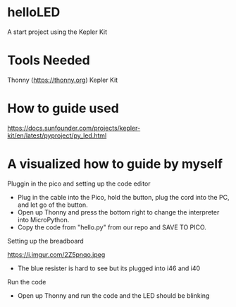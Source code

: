 # helloLED
A start project using the Kepler Kit 

# Tools Needed
Thonny (https://thonny.org)
Kepler Kit

# How to guide used
https://docs.sunfounder.com/projects/kepler-kit/en/latest/pyproject/py_led.html

# A visualized how to guide by myself
Pluggin in the pico and setting up the code editor
- Plug in the cable into the Pico, hold the button, plug the cord into the PC, and let go of the button.
- Open up Thonny and press the bottom right to change the interpreter into MicroPython.
- Copy the code from "hello.py" from our repo and SAVE TO PICO.

Setting up the breadboard

https://i.imgur.com/2Z5pnqo.jpeg
- The blue resister is hard to see but its plugged into i46 and i40

Run the code
- Open up Thonny and run the code and the LED should be blinking 
